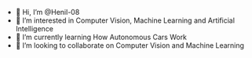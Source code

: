- 👋 Hi, I’m @Henil-08
- 👀 I’m interested in Computer Vision, Machine Learning and Artificial Intelligence
- 🌱 I’m currently learning How Autonomous Cars Work
- 💞️ I’m looking to collaborate on Computer Vision and Machine Learning

<!---
Henil-08/Henil-08 is a ✨ special ✨ repository because its `README.md` (this file) appears on your GitHub profile.
You can click the Preview link to take a look at your changes.
--->
